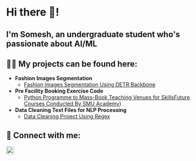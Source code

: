## <h1>Hi there 👋!
## I'm Somesh, an undergraduate student who's passionate about AI/ML

<h2>👨‍💻 My projects can be found here:</h2>

- <b>Fashion Images Segmentation</b>
  - [Fashion Images Segmentation Using DETR Backbone](https://github.com/cremepuffx2/Fashion-Images-Segmentation)
- <b>Pre Facility Booking Exercise Code</b>
  - [Python Programme to Mass-Book Teaching Venues for SkillsFuture Courses Conducted By SMU Academy](https://github.com/cremepuffx2/Pre-FBE-Code))
- <b>Data Cleaning Text Files for NLP Processing</b>
  - [Data Cleaning Project Using Regex](https://github.com/cremepuffx2/Data-Cleaning-of-Text-Files)
<h2> 🤳 Connect with me:</h2>

[<img align="left" alt="Somesh Balamurugan | LinkedIn" width="22px" src="https://cdn.jsdelivr.net/npm/simple-icons@v3/icons/linkedin.svg" />](https://www.linkedin.com/in/someshbala)


